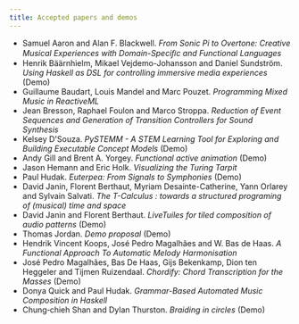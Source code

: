 ```yaml
---
title: Accepted papers and demos
---
```


* Samuel Aaron and Alan F. Blackwell. *From Sonic Pi to Overtone:
  Creative Musical Experiences with Domain-Speciﬁc and Functional
  Languages*
* Henrik Bäärnhielm, Mikael Vejdemo-Johansson and Daniel
  Sundström. *Using Haskell as DSL for controlling immersive media
  experiences* (Demo)
* Guillaume Baudart, Louis Mandel and Marc Pouzet. *Programming Mixed
  Music in ReactiveML*
* Jean Bresson, Raphael Foulon and Marco Stroppa. *Reduction of Event
  Sequences and Generation of Transition Controllers for Sound
  Synthesis*
* Kelsey D'Souza. *PySTEMM - A STEM Learning Tool for Exploring and
  Building Executable Concept Models* (Demo)
* Andy Gill and Brent A. Yorgey. *Functional active animation* (Demo)
* Jason Hemann and Eric Holk. *Visualizing the Turing Tarpit*
* Paul Hudak. *Euterpea: From Signals to Symphonies* (Demo)
* David Janin, Florent Berthaut, Myriam Desainte-Catherine, Yann
  Orlarey and Sylvain Salvati. *The T-Calculus : towards a structured
  programing of (musical) time and space*
* David Janin and Florent Berthaut. *LiveTuiles for tiled composition
  of audio patterns* (Demo)
* Thomas Jordan. *Demo proposal* (Demo)
* Hendrik Vincent Koops, José Pedro Magalhães and W. Bas de Haas. *A
  Functional Approach To Automatic Melody Harmonisation*
* José Pedro Magalhães, Bas De Haas, Gijs Bekenkamp, Dion ten Heggeler
  and Tijmen Ruizendaal. *Chordify: Chord Transcription for the
  Masses* (Demo)
* Donya Quick and Paul Hudak. *Grammar-Based Automated Music Composition in Haskell*
* Chung‐chieh Shan and Dylan Thurston. *Braiding in circles* (Demo)

